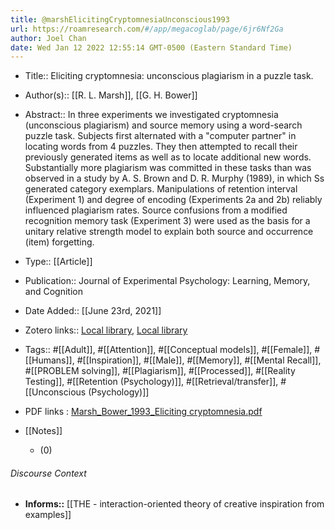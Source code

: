 ```yaml
---
title: @marshElicitingCryptomnesiaUnconscious1993
url: https://roamresearch.com/#/app/megacoglab/page/6jr6Nf2Ga
author: Joel Chan
date: Wed Jan 12 2022 12:55:14 GMT-0500 (Eastern Standard Time)
---
```


- Title:: Eliciting cryptomnesia: unconscious plagiarism in a puzzle task.
- Author(s):: [[R. L. Marsh]], [[G. H. Bower]]
- Abstract:: In three experiments we investigated cryptomnesia (unconscious plagiarism) and source memory using a word-search puzzle task. Subjects first alternated with a "computer partner" in locating words from 4 puzzles. They then attempted to recall their previously generated items as well as to locate additional new words. Substantially more plagiarism was committed in these tasks than was observed in a study by A. S. Brown and D. R. Murphy (1989), in which Ss generated category exemplars. Manipulations of retention interval (Experiment 1) and degree of encoding (Experiments 2a and 2b) reliably influenced plagiarism rates. Source confusions from a modified recognition memory task (Experiment 3) were used as the basis for a unitary relative strength model to explain both source and occurrence (item) forgetting.
- Type:: [[Article]]
- Publication:: Journal of Experimental Psychology: Learning, Memory, and Cognition
- Date Added:: [[June 23rd, 2021]]
- Zotero links:: [Local library](zotero://select/groups/2451508/items/9FIF2HE6), [Local library](https://www.zotero.org/groups/2451508/items/9FIF2HE6)
- Tags:: #[[Adult]], #[[Attention]], #[[Conceptual models]], #[[Female]], #[[Humans]], #[[Inspiration]], #[[Male]], #[[Memory]], #[[Mental Recall]], #[[PROBLEM solving]], #[[Plagiarism]], #[[Processed]], #[[Reality Testing]], #[[Retention (Psychology)]], #[[Retrieval/transfer]], #[[Unconscious (Psychology)]]
- PDF links : [Marsh_Bower_1993_Eliciting cryptomnesia.pdf](zotero://open-pdf/groups/2451508/items/NIHAYL2D)
- [[Notes]]

    - (0)

###### Discourse Context

- **Informs::** [[THE - interaction-oriented theory of creative inspiration from examples]]
